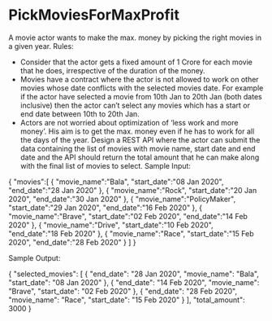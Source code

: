 # PickMoviesForMaxProfit

A movie actor wants to make the max. money by picking the right movies in a given year.
Rules:
- Consider that the actor gets a fixed amount of 1 Crore for each movie that he does,
irrespective of the duration of the money.
- Movies have a contract where the actor is not allowed to work on other movies whose
date conflicts with the selected movies date. For example if the actor have selected a movie from 10th Jan to 20th Jan (both dates inclusive) then the actor can’t select any movies which has a start or end date between 10th to 20th Jan.
- Actors are not worried about optimization of ‘less work and more money’. His aim is to get the max. money even if he has to work for all the days of the year.
Design a REST API where the actor can submit the data containing the list of movies with movie name, start date and end date and the API should return the total amount that he can make along with the final list of movies to select.
Sample Input:

{
   "movies":[
      {
         "movie_name":"Bala",
         "start_date":"08 Jan 2020",
         "end_date":"28 Jan 2020"
      },
      {
         "movie_name":"Rock",
         "start_date":"20 Jan 2020",
         "end_date":"30 Jan 2020"
      },
      {
         "movie_name":"PolicyMaker",
         "start_date":"29 Jan 2020",
         "end_date":"16 Feb 2020"
      },
      {
         "movie_name":"Brave",
         "start_date":"02 Feb 2020",
         "end_date":"14 Feb 2020"
      },
      {
         "movie_name":"Drive",
         "start_date":"10 Feb 2020",
         "end_date":"18 Feb 2020"
      },
      {
         "movie_name":"Race",
         "start_date":"15 Feb 2020",
         "end_date":"28 Feb 2020"
      }
   ]
}

Sample Output:

{
    "selected_movies": [
        {
            "end_date": "28 Jan 2020",
            "movie_name": "Bala",
            "start_date": "08 Jan 2020"
        },
        {
            "end_date": "14 Feb 2020",
            "movie_name": "Brave",
            "start_date": "02 Feb 2020"
        },
        {
            "end_date": "28 Feb 2020",
            "movie_name": "Race",
            "start_date": "15 Feb 2020"
        }
    ],
    "total_amount": 3000
}
